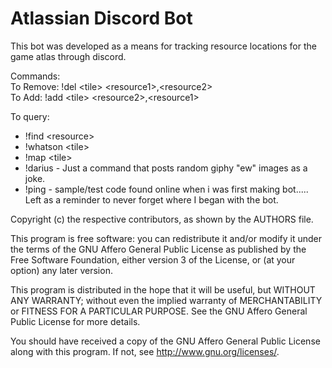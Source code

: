 # Atlassian Discord Bot

This bot was developed as a means for tracking resource locations for the game atlas through discord.

Commands:  
To Remove: !del \<tile\> \<resource1\>,\<resource2\>  
To Add:    !add \<tile\> \<resource2\>,\<resource1\>  

To query:
  * !find \<resource\>
  * !whatson \<tile\>
  * !map \<tile\>
  * !darius - Just a command that posts random giphy "ew" images as a joke. 
  * !ping - sample/test code found online when i was first making bot..... Left as a reminder to never forget where I began with the bot.

Copyright (c) the respective contributors, as shown by the AUTHORS file.

This program is free software: you can redistribute it and/or modify
it under the terms of the GNU Affero General Public License as published
by the Free Software Foundation, either version 3 of the License, or
(at your option) any later version.

This program is distributed in the hope that it will be useful,
but WITHOUT ANY WARRANTY; without even the implied warranty of
MERCHANTABILITY or FITNESS FOR A PARTICULAR PURPOSE.  See the
GNU Affero General Public License for more details.

You should have received a copy of the GNU Affero General Public License
along with this program.  If not, see <http://www.gnu.org/licenses/>.
